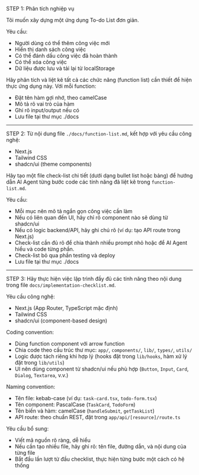 STEP 1: Phân tích nghiệp vụ

Tôi muốn xây dựng một ứng dụng To-do List đơn giản.

Yêu cầu:
- Người dùng có thể thêm công việc mới
- Hiển thị danh sách công việc
- Có thể đánh dấu công việc đã hoàn thành
- Có thể xóa công việc
- Dữ liệu được lưu và tải lại từ localStorage

Hãy phân tích và liệt kê tất cả các chức năng (function list) cần thiết để hiện thực ứng dụng này.
Với mỗi function:
- Đặt tên hàm gợi nhớ, theo camelCase
- Mô tả rõ vai trò của hàm
- Ghi rõ input/output nếu có
- Lưu file tại thư mục ./docs

----------------------------

STEP 2:
Từ nội dung file `./docs/function-list.md`, kết hợp với yêu cầu công nghệ:
- Next.js
- Tailwind CSS
- shadcn/ui (theme components)

Hãy tạo một file check-list chi tiết (dưới dạng bullet list hoặc bảng) để hướng dẫn AI Agent từng bước code các tính năng đã liệt kê trong `function-list.md`.

Yêu cầu:
- Mỗi mục nên mô tả ngắn gọn công việc cần làm
- Nếu có liên quan đến UI, hãy chỉ rõ component nào sẽ dùng từ shadcn/ui
- Nếu có logic backend/API, hãy ghi chú rõ (ví dụ: tạo API route trong Next.js)
- Check-list cần đủ rõ để chia thành nhiều prompt nhỏ hoặc để AI Agent hiểu và code từng phần.
- Check-list bỏ qua phần testing và deploy
- Lưu file tại thư mục ./docs

----------------------------

STEP 3:
Hãy thực hiện việc lập trình đầy đủ các tính năng theo nội dung trong file `docs/implementation-checklist.md`.

Yêu cầu công nghệ:
- Next.js (App Router, TypeScript mặc định)
- Tailwind CSS
- shadcn/ui (component-based design)

Coding convention:
- Dùng function component với arrow function
- Chia code theo cấu trúc thư mục: `app/`, `components/`, `lib/`, `types/`, `utils/`
- Logic được tách riêng khi hợp lý (hooks đặt trong `lib/hooks`, hàm xử lý đặt trong `lib/utils`)
- UI nên dùng component từ shadcn/ui nếu phù hợp (`Button`, `Input`, `Card`, `Dialog`, `Textarea`, v.v.)

Naming convention:
- Tên file: kebab-case (ví dụ: `task-card.tsx`, `todo-form.tsx`)
- Tên component: PascalCase (`TaskCard`, `TodoForm`)
- Tên biến và hàm: camelCase (`handleSubmit`, `getTaskList`)
- API route: theo chuẩn REST, đặt trong `app/api/[resource]/route.ts`

Yêu cầu bổ sung:
- Viết mã nguồn rõ ràng, dễ hiểu
- Nếu cần tạo nhiều file, hãy ghi rõ: tên file, đường dẫn, và nội dung của từng file
- Bắt đầu lần lượt từ đầu checklist, thực hiện từng bước một cách có hệ thống


